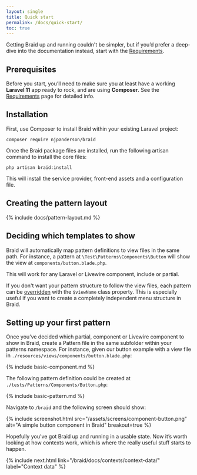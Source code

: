 ```yaml
---
layout: single
title: Quick start
permalink: /docs/quick-start/
toc: true
---
```


Getting Braid up and running couldn't be simpler, but if you’d prefer a deep-dive into the documentation instead, start with the [Requirements](/braid/docs/requirements/).

## Prerequisites
Before you start, you’ll need to make sure you at least have a working **Laravel 11** app ready to rock, and are using **Composer**. See the [Requirements](/braid/docs/requirements/) page for detailed info.

## Installation
First, use Composer to install Braid within your existing Laravel project:

```shell
composer require njpanderson/braid
```

Once the Braid package files are installed, run the following artisan command to install the core files:

```shell
php artisan braid:install
```

This will install the service provider, front-end assets and a configuration file.

## Creating the pattern layout

{% include docs/pattern-layout.md %}

## Deciding which templates to show
Braid will automatically map pattern definitions to view files in the same path. For instance, a pattern at `\Test\Patterns\Components\Button` will show the view at `components/button.blade.php`.

This will work for any Laravel or Livewire component, include or partial.

If you don't want your pattern structure to follow the view files, each pattern can be [overridden](/braid/docs/reference/patterns/#viewname) with the `$viewName` class property. This is especially useful if you want to create a completely independent menu structure in Braid.

## Setting up your first pattern
Once you’ve decided which partial, component or Livewire component to show in Braid, create a Pattern file in the same subfolder within your patterns namespace. For instance, given our button example with a view file in `./resources/views/components/button.blade.php`:

{% include basic-component.md %}

The following pattern definition could be created at `./tests/Patterns/Components/Button.php`:

{% include basic-pattern.md %}

Navigate to `/braid` and the following screen should show:

{% include screenshot.html src="/assets/screens/component-button.png" alt="A simple button component in Braid" breakout=true %}

Hopefully you’ve got Braid up and running in a usable state. Now it’s worth looking at how contexts work, which is where the really useful stuff starts to happen.

{% include next.html link="/braid/docs/contexts/context-data/" label="Context data" %}